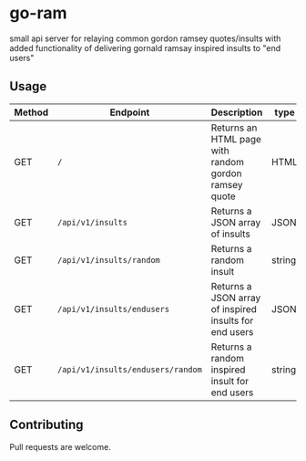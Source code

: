 # go-ram

small api server for relaying common gordon ramsey quotes/insults with added functionality of delivering gornald ramsay inspired insults to "end users"

## Usage
|Method|Endpoint|Description|type|
|---|---|---|---|
|GET|`/`|Returns an HTML page with random gordon ramsey quote|HTML|
|GET|`/api/v1/insults`|Returns a JSON array of insults|JSON|
|GET|`/api/v1/insults/random`|Returns a random insult|string|
|GET|`/api/v1/insults/endusers`|Returns a JSON array of inspired insults for end users|JSON|
|GET|`/api/v1/insults/endusers/random`|Returns a random inspired insult for end users|string|

## Contributing
Pull requests are welcome.
